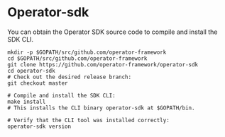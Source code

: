 # Operator-sdk
You can obtain the Operator SDK source code to compile and install the SDK CLI. 
```shell script
mkdir -p $GOPATH/src/github.com/operator-framework
cd $GOPATH/src/github.com/operator-framework
git clone https://github.com/operator-framework/operator-sdk
cd operator-sdk
# Check out the desired release branch:
git checkout master

# Compile and install the SDK CLI:
make install
# This installs the CLI binary operator-sdk at $GOPATH/bin.

# Verify that the CLI tool was installed correctly:
operator-sdk version
```
